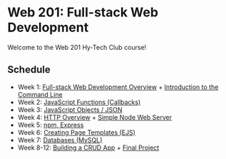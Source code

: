 # Web 201: Full-stack Web Development
Welcome to the Web 201 Hy-Tech Club course!

## Schedule
- Week 1: [Full-stack Web Development Overview](FullStackOverview/StudentDesc.md) + [Introduction to the Command Line](CommandLine/StudentDesc.md)
- Week 2: [JavaScript Functions (Callbacks)](JavaScriptFunctions/StudentDesc.md)
- Week 3: [JavaScript Objects / JSON](JavaScriptObjects/StudentDesc.md)
- Week 4: [HTTP Overview](HttpOverview/StudentDesc.md) + [Simple Node Web Server](SimpleNodeWebServer/StudentDesc.md)
- Week 5: [npm, Express](ExpressProjects/StudentDesc.md)
- Week 6: [Creating Page Templates (EJS)](EjsTemplates/StudentDesc.md)
- Week 7: [Databases (MySQL)](DatabasesOverview/StudentDesc.md)
- Week 8-12: [Building a CRUD App](FullCrudApp/CrudAppWalkthrough.md) + [Final Project](FinalProject/FinalProject.md)